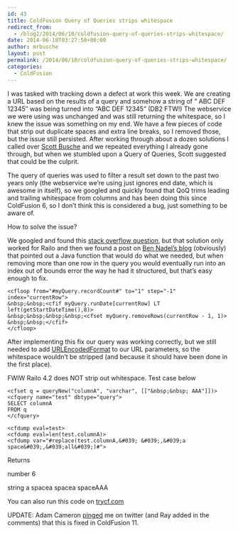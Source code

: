 ```yaml
---
id: 43
title: ColdFusion Query of Queries strips whitespace
redirect_from:
  - /blog2/2014/06/10/coldfusion-query-of-queries-strips-whitespace/
date: 2014-06-10T03:27:58+00:00
author: mrbusche
layout: post
permalink: /2014/06/10/coldfusion-query-of-queries-strips-whitespace/
categories:
  - ColdFusion
---
```


I was tasked with tracking down a defect at work this week. We are creating a URL based on the results of a query and somehow a string of &#8221; ABC DEF 12345&#8243; was being turned into &#8220;ABC DEF 12345&#8221; (DB2 FTW!) The webservice we were using was unchanged and was still returning the whitespace, so I knew the issue was something on my end. We have a few pieces of code that strip out duplicate spaces and extra line breaks, so I removed those, but the issue still persisted. After working through about a dozen solutions I called over <a href="https://twitter.com/busches" target="_blank">Scott Busche</a> and we repeated everything I already gone through, but when we stumbled upon a Query of Queries, Scott suggested that could be the culprit.

The query of queries was used to filter a result set down to the past two years only (the webservice we&#8217;re using just ignores end date, which is awesome in itself), so we googled and quickly found that QoQ trims leading and trailing whitespace from columns and has been doing this since ColdFusion 6, so I don&#8217;t think this is considered a bug, just something to be aware of.

How to solve the issue?

We googled and found this <a href="http://stackoverflow.com/questions/5750763/how-do-i-discard-a-row-from-a-coldfusion-query" target="_blank">stack overflow question</a>, but that solution only worked for Railo and then we found a post on <a href="http://stackoverflow.com/questions/5750763/how-do-i-discard-a-row-from-a-coldfusion-query" target="_blank">Ben Nadel&#8217;s blog</a> (obviously) that pointed out a Java function that would do what we needed, but when removing more than one row in the query you would eventually run into an index out of bounds error the way he had it structured, but that&#8217;s easy enough to fix.

    <cfloop from="#myQuery.recordCount#" to="1" step="-1" index="currentRow">
    &nbsp;&nbsp;<cfif myQuery.runDate[currentRow] LT left(getStartDateTime(),8)>
    &nbsp;&nbsp;&nbsp;&nbsp;<cfset myQuery.removeRows(currentRow - 1, 1)>
    &nbsp;&nbsp;</cfif>
    </cfloop>

After implementing this fix our query was working correctly, but we still needed to add <a href="http://help.adobe.com/livedocs/coldfusion/8/htmldocs/help.html?content=functions_t-z_10.html" target="_blank">URLEncodedFormat</a> to our URL parameters, so the whitespace wouldn&#8217;t be stripped (and because it should have been done in the first place).

FWIW Railo 4.2 does NOT strip out whitespace. Test case below

    <cfset q = queryNew("columnA", "varchar", [["&nbsp;&nbsp; AAA"]])>
    <cfquery name="test" dbtype="query">
    SELECT columnA
    FROM q
    </cfquery>

    <cfdump eval=test>
    <cfdump eval=len(test.columnA)>
    <cfdump var="#replace(test.columnA,&#039; &#039;,&#039;a space&#039;,&#039;all&#039;)#">

Returns

number 6

string a spacea spacea spaceAAA

You can also run this code on <a href="http://www.trycf.com/scratch-pad/pastebin?id=wrzxdALb" target="_blank">trycf.com</a>

UPDATE: Adam Cameron [pinged](https://twitter.com/dacCfml/status/476628676394897408) me on twitter (and Ray added in the comments) that this is fixed in ColdFusion 11.
